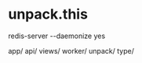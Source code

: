 # unpack.this

redis-server --daemonize yes

app/
    api/
    views/
    worker/
    unpack/
        type/
